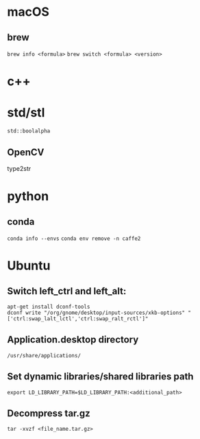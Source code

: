 # macOS

## brew
`brew info <formula>`
`brew switch <formula> <version>`

# c++

# std/stl
`std::boolalpha`

## OpenCV
type2str

# python

## conda
`conda info --envs`
`conda env remove -n caffe2`

# Ubuntu

## Switch left_ctrl and left_alt:
```
apt-get install dconf-tools
dconf write "/org/gnome/desktop/input-sources/xkb-options" "['ctrl:swap_lalt_lctl','ctrl:swap_ralt_rctl']"
```

## Application.desktop directory
`/usr/share/applications/`

## Set dynamic libraries/shared libraries path
`export LD_LIBRARY_PATH=$LD_LIBRARY_PATH:<additional_path>`

## Decompress tar.gz
`tar -xvzf <file_name.tar.gz>`
